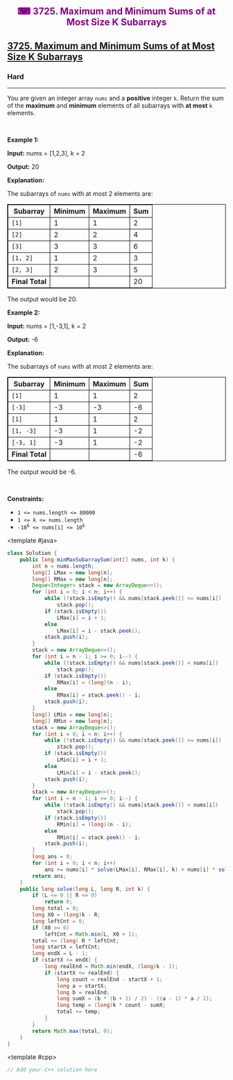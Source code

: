 <div align = "center">
<h style = "margin-bottom: 0px; margin-top: 0px; color : purple;" align = "center" class = "header">

## ⌨ 3725. Maximum and Minimum Sums of at Most Size K Subarrays

</h>
</div>

<h2><a href="https://leetcode.com/problems/maximum-and-minimum-sums-of-at-most-size-k-subarrays" target = "_blank">3725. Maximum and Minimum Sums of at Most Size K Subarrays</a></h2><h3>Hard</h3><hr><p>You are given an integer array <code>nums</code> and a <strong>positive</strong> integer <code>k</code>. Return the sum of the <strong>maximum</strong> and <strong>minimum</strong> elements of all <span data-keyword="subarray-nonempty">subarrays</span> with <strong>at most</strong> <code>k</code> elements.</p>

<p>&nbsp;</p>
<p><strong class="example">Example 1:</strong></p>

<div class="example-block">
<p><strong>Input:</strong> <span class="example-io">nums = [1,2,3], k = 2</span></p>

<p><strong>Output:</strong> <span class="example-io">20</span></p>

<p><strong>Explanation:</strong></p>

<p>The subarrays of <code>nums</code> with at most 2 elements are:</p>

<table style="border: 1px solid black;">
	<tbody>
		<tr>
			<th style="border: 1px solid black;"><b>Subarray</b></th>
			<th style="border: 1px solid black;">Minimum</th>
			<th style="border: 1px solid black;">Maximum</th>
			<th style="border: 1px solid black;">Sum</th>
		</tr>
		<tr>
			<td style="border: 1px solid black;"><code>[1]</code></td>
			<td style="border: 1px solid black;">1</td>
			<td style="border: 1px solid black;">1</td>
			<td style="border: 1px solid black;">2</td>
		</tr>
		<tr>
			<td style="border: 1px solid black;"><code>[2]</code></td>
			<td style="border: 1px solid black;">2</td>
			<td style="border: 1px solid black;">2</td>
			<td style="border: 1px solid black;">4</td>
		</tr>
		<tr>
			<td style="border: 1px solid black;"><code>[3]</code></td>
			<td style="border: 1px solid black;">3</td>
			<td style="border: 1px solid black;">3</td>
			<td style="border: 1px solid black;">6</td>
		</tr>
		<tr>
			<td style="border: 1px solid black;"><code>[1, 2]</code></td>
			<td style="border: 1px solid black;">1</td>
			<td style="border: 1px solid black;">2</td>
			<td style="border: 1px solid black;">3</td>
		</tr>
		<tr>
			<td style="border: 1px solid black;"><code>[2, 3]</code></td>
			<td style="border: 1px solid black;">2</td>
			<td style="border: 1px solid black;">3</td>
			<td style="border: 1px solid black;">5</td>
		</tr>
		<tr>
			<td style="border: 1px solid black;"><strong>Final Total</strong></td>
			<td style="border: 1px solid black;">&nbsp;</td>
			<td style="border: 1px solid black;">&nbsp;</td>
			<td style="border: 1px solid black;">20</td>
		</tr>
	</tbody>
</table>

<p>The output would be 20.</p>
</div>

<p><strong class="example">Example 2:</strong></p>

<div class="example-block">
<p><strong>Input:</strong> <span class="example-io">nums = [1,-3,1], k = 2</span></p>

<p><strong>Output:</strong> <span class="example-io">-6</span></p>

<p><strong>Explanation:</strong></p>

<p>The subarrays of <code>nums</code> with at most 2 elements are:</p>

<table style="border: 1px solid black;">
	<tbody>
		<tr>
			<th style="border: 1px solid black;"><b>Subarray</b></th>
			<th style="border: 1px solid black;">Minimum</th>
			<th style="border: 1px solid black;">Maximum</th>
			<th style="border: 1px solid black;">Sum</th>
		</tr>
		<tr>
			<td style="border: 1px solid black;"><code>[1]</code></td>
			<td style="border: 1px solid black;">1</td>
			<td style="border: 1px solid black;">1</td>
			<td style="border: 1px solid black;">2</td>
		</tr>
		<tr>
			<td style="border: 1px solid black;"><code>[-3]</code></td>
			<td style="border: 1px solid black;">-3</td>
			<td style="border: 1px solid black;">-3</td>
			<td style="border: 1px solid black;">-6</td>
		</tr>
		<tr>
			<td style="border: 1px solid black;"><code>[1]</code></td>
			<td style="border: 1px solid black;">1</td>
			<td style="border: 1px solid black;">1</td>
			<td style="border: 1px solid black;">2</td>
		</tr>
		<tr>
			<td style="border: 1px solid black;"><code>[1, -3]</code></td>
			<td style="border: 1px solid black;">-3</td>
			<td style="border: 1px solid black;">1</td>
			<td style="border: 1px solid black;">-2</td>
		</tr>
		<tr>
			<td style="border: 1px solid black;"><code>[-3, 1]</code></td>
			<td style="border: 1px solid black;">-3</td>
			<td style="border: 1px solid black;">1</td>
			<td style="border: 1px solid black;">-2</td>
		</tr>
		<tr>
			<td style="border: 1px solid black;"><strong>Final Total</strong></td>
			<td style="border: 1px solid black;">&nbsp;</td>
			<td style="border: 1px solid black;">&nbsp;</td>
			<td style="border: 1px solid black;">-6</td>
		</tr>
	</tbody>
</table>

<p>The output would be -6.</p>
</div>

<p>&nbsp;</p>
<p><strong>Constraints:</strong></p>

<ul>
	<li><code>1 &lt;= nums.length &lt;= 80000</code></li>
	<li><code>1 &lt;= k &lt;= nums.length</code></li>
	<li><code>-10<sup>6</sup> &lt;= nums[i] &lt;= 10<sup>6</sup></code></li>
</ul>

<CodeTabs :languages="[ { name: 'C++', slot: 'cpp' }, { name: 'Java', slot: 'java' } ]">

<template #java>

```java
class Solution {
    public long minMaxSubarraySum(int[] nums, int k) {
        int n = nums.length;
        long[] LMax = new long[n];
        long[] RMax = new long[n];
        Deque<Integer> stack = new ArrayDeque<>();
        for (int i = 0; i < n; i++) {
            while (!stack.isEmpty() && nums[stack.peek()] <= nums[i])
                stack.pop();
            if (stack.isEmpty())
                LMax[i] = i + 1;
            else
                LMax[i] = i - stack.peek();
            stack.push(i);
        }
        stack = new ArrayDeque<>();
        for (int i = n - 1; i >= 0; i--) {
            while (!stack.isEmpty() && nums[stack.peek()] < nums[i])
                stack.pop();
            if (stack.isEmpty())
                RMax[i] = (long)(n - i);
            else
                RMax[i] = stack.peek() - i;
            stack.push(i);
        }
        long[] LMin = new long[n];
        long[] RMin = new long[n];
        stack = new ArrayDeque<>();
        for (int i = 0; i < n; i++) {
            while (!stack.isEmpty() && nums[stack.peek()] >= nums[i])
                stack.pop();
            if (stack.isEmpty())
                LMin[i] = i + 1;
            else
                LMin[i] = i - stack.peek();
            stack.push(i);
        }
        stack = new ArrayDeque<>();
        for (int i = n - 1; i >= 0; i--) {
            while (!stack.isEmpty() && nums[stack.peek()] > nums[i])
                stack.pop();
            if (stack.isEmpty())
                RMin[i] = (long)(n - i);
            else
                RMin[i] = stack.peek() - i;
            stack.push(i);
        }
        long ans = 0;
        for (int i = 0; i < n; i++)
            ans += nums[i] * solve(LMax[i], RMax[i], k) + nums[i] * solve(LMin[i], RMin[i], k);
        return ans;
    }
    public long solve(long L, long R, int k) {
        if (L <= 0 || R <= 0)
            return 0;
        long total = 0;
        long X0 = (long)k - R;
        long leftCnt = 0;
        if (X0 >= 0)
            leftCnt = Math.min(L, X0 + 1);
        total += (long) R * leftCnt;
        long startX = leftCnt;
        long endX = L - 1;
        if (startX <= endX) {
            long realEnd = Math.min(endX, (long)k - 1);
            if (startX <= realEnd) {
                long count = realEnd - startX + 1;
                long a = startX;
                long b = realEnd;
                long sumX = (b * (b + 1) / 2) - ((a - 1) * a / 2);
                long temp = (long)k * count - sumX;
                total += temp;
            }
        }
        return Math.max(total, 0);
    }
}
```

</template>

<template #cpp>

```cpp
// Add your C++ solution here
```

</template>

</CodeTabs>
